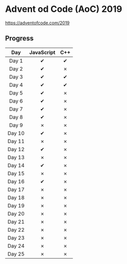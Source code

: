 # Advent od Code (AoC) 2019
https://adventofcode.com/2019

## Progress
| Day    |JavaScript|  C++ |
|:------:|:-------:|:------:|
| Day 1  |    ✔   |    ✔   |
| Day 2  |    ✔   |    ✗   |
| Day 3  |    ✔   |    ✔   |
| Day 4  |    ✔   |    ✔   |
| Day 5  |    ✔   |    ✗   |
| Day 6  |    ✔   |    ✗   |
| Day 7  |    ✔   |    ✗   |
| Day 8  |    ✔   |    ✗   |
| Day 9  |    ✗   |    ✗   |
| Day 10 |    ✔   |    ✗   |
| Day 11 |    ✗   |    ✗   |
| Day 12 |    ✔   |    ✗   |
| Day 13 |    ✗   |    ✗   |
| Day 14 |    ✔   |    ✗   |
| Day 15 |    ✗   |    ✗   |
| Day 16 |    ✔   |    ✗   |
| Day 17 |    ✗   |    ✗   |
| Day 18 |    ✗   |    ✗   |
| Day 19 |    ✗   |    ✗   |
| Day 20 |    ✗   |    ✗   |
| Day 21 |    ✗   |    ✗   |
| Day 22 |    ✗   |    ✗   |
| Day 23 |    ✗   |    ✗   |
| Day 24 |    ✗   |    ✗   |
| Day 25 |    ✗   |    ✗   |